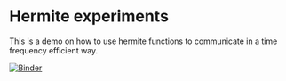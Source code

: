 
# Hermite experiments

This is a demo on how to use hermite functions to communicate in a time
frequency efficient way.

[![Binder](https://mybinder.org/badge.svg)](https://mybinder.org/v2/gh/windelbouwman/hermite/master)

